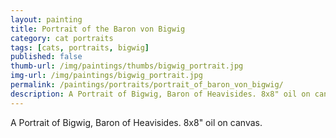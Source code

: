 ```yaml
---
layout: painting
title: Portrait of the Baron von Bigwig
category: cat portraits
tags: [cats, portraits, bigwig]
published: false
thumb-url: /img/paintings/thumbs/bigwig_portrait.jpg
img-url: /img/paintings/bigwig_portrait.jpg
permalink: /paintings/portraits/portrait_of_baron_von_bigwig/
description: A Portrait of Bigwig, Baron of Heavisides. 8x8" oil on canvas.
---
```


A Portrait of Bigwig, Baron of Heavisides. 8x8" oil on canvas.
